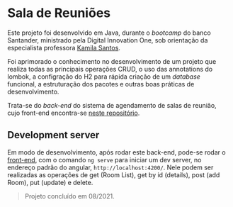 # Sala de Reuniões

Este projeto foi desenvolvido em Java, durante o *bootcamp* do banco Santander, ministrado pela Digital Innovation One, sob orientação da especialista professora [Kamila Santos](https://www.linkedin.com/in/kamila-santos-oliveira/).

Foi aprimorado o conhecimento no desenvolvimento de um projeto que realiza todas as principais operações CRUD, o uso das annotations do lombok, a configração do H2 para rápida criação de um *database* funcional, a estruturação dos pacotes e outras boas práticas de desenvolvimento.

Trata-se do *back-end* do sistema de agendamento de salas de reunião, cujo front-end encontra-se [neste repositório](https://github.com/EXPedro/meetingroom-frontend).

## Development server

Em modo de desenvolvimento, após rodar este back-end, pode-se rodar o [front-end](https://github.com/EXPedro/meetingroom-frontend), com o comando `ng serve` para iniciar um dev server, no endereço padrão do angular, `http://localhost:4200/`. Nele podem ser realizadas as operações de get (Room List), get by id (details), post (add Room), put (update) e delete. 

> Projeto concluído em 08/2021.



